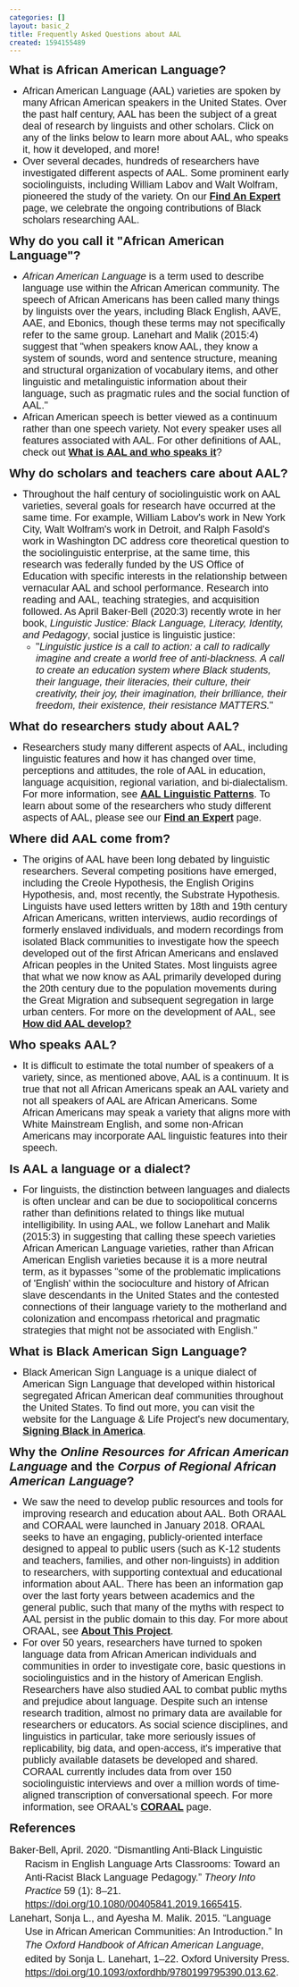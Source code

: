 ```yaml
---
categories: []
layout: basic_2
title: Frequently Asked Questions about AAL
created: 1594155489
---
```

<p><span style="font-size:22px;"><span style="font-family:Trebuchet MS,Helvetica,sans-serif;"><strong>What is African American Language?</strong></span></span></p><ul><li><span style="font-size:18px;"><span style="font-family:Arial,Helvetica,sans-serif;">African American Language (AAL) varieties are spoken by many African American speakers in the United States.&nbsp;Over the past half century, AAL has been the subject of a great deal of research by linguists and other scholars. Click on any of the links below to learn more about AAL, who speaks it, how it developed, and more!</span></span></li><li><span style="font-size:18px;"><span style="font-family:Arial,Helvetica,sans-serif;">Over several decades, hundreds of researchers have investigated different aspects of AAL. Some prominent early sociolinguists, including William Labov and Walt Wolfram, pioneered the study of the variety. On our <strong><a href="/AAL/Linguists">Find An Expert</a></strong> page, we celebrate the ongoing contributions of Black scholars researching AAL.</span></span></li></ul><p><span style="font-size:22px;"><span style="font-family:Trebuchet MS,Helvetica,sans-serif;"><strong>Why do you call it "African American Language"?</strong></span></span></p><ul><li><span style="font-size:18px;"><span style="font-family:Arial,Helvetica,sans-serif;"><em>African American Language</em> is a term used to describe language use within the African American community. The speech of African Americans has been called many things by linguists over the years, including Black English, AAVE, AAE, and Ebonics, though these terms may not specifically refer to the same group. Lanehart and Malik (2015:4) suggest that "when speakers know AAL, they know a system of sounds, word and sentence structure, meaning and structural organization of vocabulary items, and other linguistic and metalinguistic information about their language, such as pragmatic rules and the social function of AAL." </span></span></li><li><span style="font-size:18px;"><span style="font-family:Arial,Helvetica,sans-serif;">African American speech is better viewed as a continuum rather than one speech variety. Not every speaker uses all features associated with AAL. For other definitions of AAL, check out <strong><a href="/AAL/What-is-AAL">What is AAL and who speaks it</a></strong>?</span></span></li></ul><p><span style="font-size:22px;"><span style="font-family:Trebuchet MS,Helvetica,sans-serif;"><strong>Why do scholars and teachers care about AAL?</strong></span></span></p><ul><li><span style="font-size:18px;"><span style="font-family:Arial,Helvetica,sans-serif;">Throughout the half century of sociolinguistic work on AAL varieties, several goals for research have occurred at the same time. For example, William Labov's work in New York City, Walt Wolfram's work in Detroit, and Ralph Fasold's work in Washington DC address core theoretical question to the sociolinguistic enterprise, at the same time, this research was federally funded by the US Office of Education with specific interests in the relationship between vernacular AAL and school performance. Research into reading and AAL, teaching strategies, and acquisition followed. As April Baker-Bell (2020:3) recently wrote in her book, <em>Linguistic Justice: Black Language, Literacy, Identity, and Pedagogy</em>, social justice is linguistic justice: </span></span><ul><li><span style="font-size:18px;"><span style="font-family:Arial,Helvetica,sans-serif;">"<em>Linguistic justice is a call to action: a call to radically imagine and create a world free of anti-blackness. A call to create an education system where Black students, their language, their literacies, their culture, their creativity, their joy, their imagination, their brilliance, their freedom, their existence, their resistance MATTERS.</em>"</span></span></li></ul></li></ul><p><span style="font-size:22px;"><span style="font-family:Trebuchet MS,Helvetica,sans-serif;"><strong>What do researchers study about AAL?</strong></span></span></p><ul><li><span style="font-size:18px;"><span style="font-family:Arial,Helvetica,sans-serif;">Researchers study many different aspects of AAL, including linguistic features and how it has changed over time, perceptions and attitudes, the role of AAL in education, language acquisition, regional variation, and bi-dialectalism. For more information, see <strong><a href="/AAL/Linguistic-Patterns">AAL Linguistic Patterns</a></strong>. To learn about some of the researchers who study different aspects of AAL, please see our <strong><a href="/AAL/Linguists">Find an Expert</a></strong> page.</span></span></li></ul><p><span style="font-size:22px;"><span style="font-family:Trebuchet MS,Helvetica,sans-serif;"><strong>Where did AAL come from?</strong></span></span></p><ul><li><span style="font-size:18px;"><span style="font-family:Arial,Helvetica,sans-serif;">The origins of AAL have been long debated by linguistic researchers. Several competing positions have emerged, including the Creole Hypothesis, the English Origins Hypothesis, and, most recently, the Substrate Hypothesis. Linguists have used letters written by 18th and 19th century African Americans, written interviews, audio recordings of formerly enslaved individuals, and modern recordings from isolated Black communities to investigate how the speech developed out of the first African Americans and enslaved African peoples in the United States. Most linguists agree that what we now know as AAL primarily developed during the 20th century due to the population movements during the Great Migration and subsequent segregation in large urban centers. For more on the development of AAL, see <strong><a href="/AAL/Development">How did AAL develop?</a></strong></span></span></li></ul><p><span style="font-size:22px;"><span style="font-family:Trebuchet MS,Helvetica,sans-serif;"><strong>Who speaks AAL?</strong> </span></span></p><ul><li><span style="font-size:18px;"><span style="font-family:Arial,Helvetica,sans-serif;">It is difficult to estimate the total number of speakers of a variety, since, as mentioned above, AAL is a continuum. It is true that not all African Americans speak an AAL variety and not all speakers of AAL are African Americans. Some African Americans may speak a variety that aligns more with White Mainstream English, and some non-African Americans may incorporate AAL linguistic features into their speech.</span></span></li></ul><p><span style="font-size:22px;"><span style="font-family:Trebuchet MS,Helvetica,sans-serif;"><strong>Is AAL a language or a dialect?</strong></span></span></p><ul><li><span style="font-size:18px;"><span style="font-family:Arial,Helvetica,sans-serif;">For linguists, the distinction between languages and dialects is often unclear and can be due to sociopolitical concerns rather than definitions related to things like mutual intelligibility. In using AAL, we follow Lanehart and Malik (2015:3) in suggesting that calling these speech varieties African American Language varieties, rather than African American English varieties because it is a more neutral term, as it bypasses "some of the problematic implications of 'English' within the socioculture and history of African slave descendants in the United States and the contested connections of their language variety to the motherland and colonization and encompass rhetorical and pragmatic strategies that might not be associated with English." </span></span></li></ul><p><span style="font-size:22px;"><span style="font-family:Trebuchet MS,Helvetica,sans-serif;"><strong>What is Black American Sign Language?</strong></span></span></p><ul><li><span style="font-size:18px;"><span style="font-family:Arial,Helvetica,sans-serif;">Black American Sign Language is a unique dialect of American Sign Language that developed within historical segregated African American deaf communities throughout the United States. To find out more, you can visit the website for the Language &amp; Life Project's new documentary, <strong><a href="https://www.talkingblackinamerica.org/signing-black-in-america/" target="_blank">Signing Black in America</a></strong>.</span></span></li></ul><p><span style="font-size:22px;"><span style="font-family:Trebuchet MS,Helvetica,sans-serif;"><strong>Why the <em>Online Resources for African American Language</em> and the <em>Corpus of Regional African American Language</em>?</strong></span></span></p><ul><li><span style="font-size:18px;"><span style="font-family:Arial,Helvetica,sans-serif;">We saw the need to develop public resources and tools for improving research and education about AAL. Both ORAAL and CORAAL were launched in January 2018. ORAAL seeks to have an engaging, publicly-oriented interface designed to appeal to public users (such as K-12 students and teachers, families, and other non-linguists) in addition to researchers, with supporting contextual and educational information about AAL. There has been an information gap over the last forty years between academics and the general public, such that many of the myths with respect to AAL persist in the public domain to this day. For more about ORAAL, see <strong><a href="/About">About This Project</a></strong>.</span></span></li><li><span style="font-family:Arial,Helvetica,sans-serif;"><span style="font-size:18px;">For over 50 years, researchers have turned to spoken language data from African American individuals and communities in order to investigate core, basic questions in sociolinguistics and in the history of American English. Researchers have also studied AAL to combat public myths and prejudice about language. Despite such an intense research tradition, almost no primary data are available for researchers or educators. As social science disciplines, and linguistics in particular, take more seriously issues of replicability, big data, and open-access, it's imperative that publicly available datasets be developed and shared. CORAAL currently includes data from over 150 sociolinguistic interviews and over a million words of time-aligned transcription of conversational speech. For more information, see ORAAL's <strong><a href="/CORAAL">CORAAL</a></strong> page.</span></span></li></ul><p><span style="font-size:22px;"><span style="font-family:Trebuchet MS,Helvetica,sans-serif;"><strong>References</strong></span></span></p><div class="csl-bib-body" style="line-height: 1.35; margin-left: 2em; text-indent:-2em;"><div class="csl-entry"><span style="font-size:18px;"><span style="font-family:Arial,Helvetica,sans-serif;">Baker-Bell, April. 2020. “Dismantling Anti-Black Linguistic Racism in English Language Arts Classrooms: Toward an Anti-Racist Black Language Pedagogy.” <i>Theory Into Practice</i> 59 (1): 8–21. <a href="https://doi.org/10.1080/00405841.2019.1665415" target="_blank">https://doi.org/10.1080/00405841.2019.1665415</a>.</span></span></div><div class="csl-entry"><span style="font-size:18px;"><span style="font-family:Arial,Helvetica,sans-serif;">Lanehart, Sonja L., and Ayesha M. Malik. 2015. “Language Use in African American Communities: An Introduction.” In <i>The Oxford Handbook of African American Language</i>, edited by Sonja L. Lanehart, 1–22. Oxford University Press. <a href="https://doi.org/10.1093/oxfordhb/9780199795390.013.62" target="_blank">https://doi.org/10.1093/oxfordhb/9780199795390.013.62</a>.</span></span></div></div>
